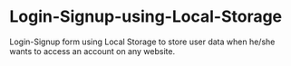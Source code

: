 # Login-Signup-using-Local-Storage
Login-Signup form using Local Storage to store user data when he/she wants to access an account on any website.
